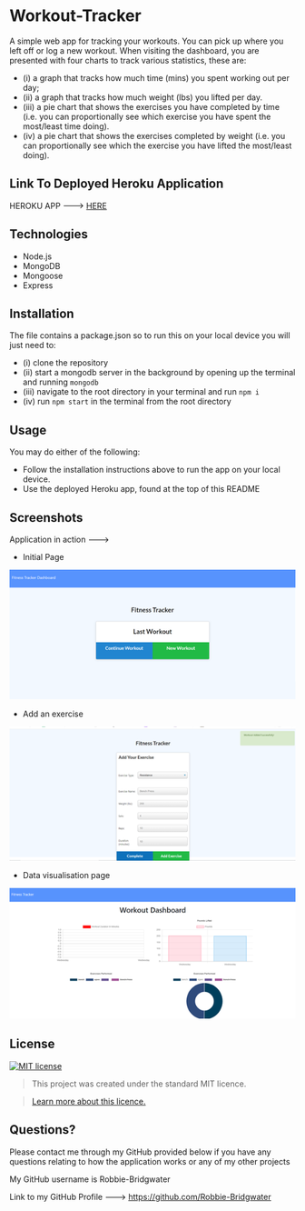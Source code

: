 # Workout-Tracker

A simple web app for tracking your workouts. You can pick up where you left off or log a new workout.
When visiting the dashboard, you are presented with four charts to track various statistics, these are:

* (i) a graph that tracks how much time (mins) you spent working out per day;
* (ii) a graph that tracks how much weight (lbs) you lifted per day.
* (iii) a pie chart that shows the exercises you have completed by time (i.e. you can proportionally see which exercise you have spent the most/least time doing).
* (iv) a pie chart that shows the exercises completed by weight (i.e. you can proportionally see which the exercise you have lifted the most/least doing).

## Link To Deployed Heroku Application
HEROKU APP ---> [HERE](https://workout-trakker.herokuapp.com/)

## Technologies

* Node.js
* MongoDB
* Mongoose
* Express

## Installation
The file contains a package.json so to run this on your local device you will just need to:
* (i) clone the repository
* (ii) start a mongodb server in the background by opening up the terminal and running `mongodb`
* (iii) navigate to the root directory in your terminal and run `npm i` 
* (iv) run `npm start` in the terminal from the root directory

## Usage
You may do either of the following:
* Follow the installation instructions above to run the app on your local device.
* Use the deployed Heroku app, found at the top of this README

## Screenshots
Application in action --->

- Initial Page

![image](public/img/screenshot1.png)

- Add an exercise

![image](public/img/screenshot2.png)

- Data visualisation page

![image](public/img/screenshot3.png)

## License
[![MIT license](https://img.shields.io/badge/License-MIT-blue.svg)](https://lbesson.mit-license.org/)

> This project was created under the standard MIT licence.

> [Learn more about this licence.](https://lbesson.mit-license.org/)

## Questions?

Please contact me through my GitHub provided below if you have any questions relating to how the application works or any of my other projects

My GitHub username is Robbie-Bridgwater

Link to my GitHub Profile ---> https://github.com/Robbie-Bridgwater
